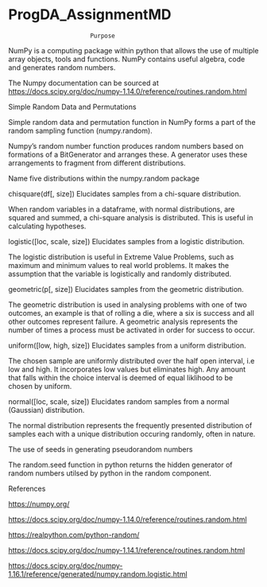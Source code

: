 # ProgDA_AssignmentMD
                           Purpose
                           
NumPy is a computing package within python that allows the use of multiple array objects, tools and functions. NumPy contains useful algebra, code and generates random numbers.

The Numpy documentation can be sourced at https://docs.scipy.org/doc/numpy-1.14.0/reference/routines.random.html


Simple Random Data and Permutations

Simple random data and permutation function in NumPy forms a part of the random sampling function (numpy.random). 

Numpy’s random number function produces random numbers based on formations of a BitGenerator and arranges these. A generator uses these arrangements to fragment from different distributions. 









Name five distributions within the numpy.random package

chisquare(df[, size])	Elucidates samples from a chi-square distribution.

When random variables in a dataframe, with normal distributions, are squared and summed, a chi-square analysis is distributed. This is useful in calculating hypotheses.

logistic([loc, scale, size])	Elucidates samples from a logistic distribution.

The logistic distribution is useful in Extreme Value Problems, such as maximum and minimum values to real world problems. It makes the assumption that the variable is logistically and randomly distributed. 

geometric(p[, size])	Elucidates samples from the geometric distribution.

The geometric distribution is used in analysing problems with one of two outcomes, an example is that of rolling a die, where a six is success and all other outcomes represent failure. A geometric analysis represents the number of times a process must be activated in order for success to occur. 


uniform([low, high, size])	Elucidates samples from a uniform distribution.

The chosen sample are uniformly distributed over the half open interval, i.e low and high. It incorporates low values but eliminates high. Any amount that falls within the choice interval is deemed of equal liklihood to be chosen by uniform.


normal([loc, scale, size])	Elucidates random samples from a normal (Gaussian) distribution.

The normal distribution represents the frequently presented distribution of samples each with a unique distribution occuring randomly, often in nature. 


The use of seeds in generating pseudorandom numbers


The random.seed function in python returns the hidden generator of random numbers utilsed by python in the random component.



References

https://numpy.org/

https://docs.scipy.org/doc/numpy-1.14.0/reference/routines.random.html

https://realpython.com/python-random/

https://docs.scipy.org/doc/numpy-1.14.1/reference/routines.random.html

https://docs.scipy.org/doc/numpy-1.16.1/reference/generated/numpy.random.logistic.html

